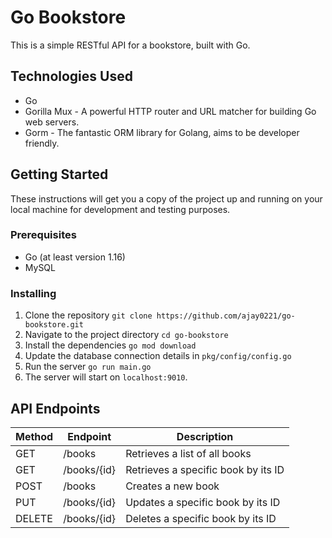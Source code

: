 # Go Bookstore

This is a simple RESTful API for a bookstore, built with Go.

## Technologies Used

- Go
- Gorilla Mux - A powerful HTTP router and URL matcher for building Go web servers.
- Gorm - The fantastic ORM library for Golang, aims to be developer friendly.

## Getting Started

These instructions will get you a copy of the project up and running on your local machine for development and testing purposes.

### Prerequisites

- Go (at least version 1.16)
- MySQL

### Installing

1. Clone the repository
`git clone https://github.com/ajay0221/go-bookstore.git`
2. Navigate to the project directory
`cd go-bookstore`
3. Install the dependencies
`go mod download`
4. Update the database connection details in `pkg/config/config.go`
5. Run the server
`go run main.go`
6. The server will start on `localhost:9010`.

## API Endpoints
| Method | Endpoint     | Description                           |
|--------|--------------|---------------------------------------|
| GET    | /books       | Retrieves a list of all books         |
| GET    | /books/{id}  | Retrieves a specific book by its ID   |
| POST   | /books       | Creates a new book                    |
| PUT    | /books/{id}  | Updates a specific book by its ID     |
| DELETE | /books/{id}  | Deletes a specific book by its ID     |